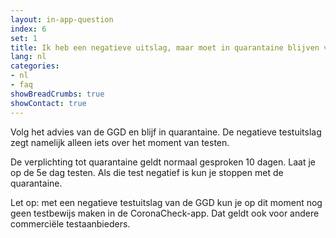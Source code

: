```yaml
---
layout: in-app-question
index: 6
set: 1
title: Ik heb een negatieve uitslag, maar moet in quarantaine blijven van de GGD. Wat nu?
lang: nl
categories:
- nl
- faq
showBreadCrumbs: true
showContact: true
---
```

Volg het advies van de GGD en blijf in quarantaine. De negatieve testuitslag zegt namelijk alleen iets over het moment van testen. 

De verplichting tot quarantaine geldt normaal gesproken 10 dagen. Laat je op de 5e dag testen. Als die test negatief is kun je stoppen met de quarantaine.

Let op: met een negatieve testuitslag van de GGD kun je op dit moment nog geen testbewijs maken in de CoronaCheck-app. Dat geldt ook voor andere commerciële testaanbieders. 
